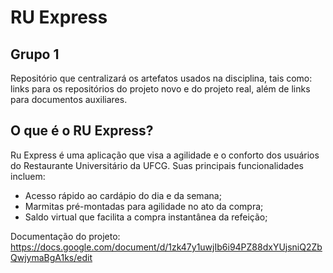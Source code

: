 # RU Express
## Grupo 1
Repositório que centralizará os artefatos usados na disciplina, tais como: links para os repositórios do projeto novo e do projeto real, além de links para documentos auxiliares.

## O que é o RU Express?
Ru Express é uma aplicação que visa a agilidade e o conforto dos usuários do Restaurante Universitário da UFCG.
Suas principais funcionalidades incluem:
- Acesso rápido ao cardápio do dia e da semana;
- Marmitas pré-montadas para agilidade no ato da compra;
- Saldo virtual que facilita a compra instantânea da refeição;

Documentação do projeto:
https://docs.google.com/document/d/1zk47y1uwjIb6i94PZ88dxYUjsniQ2ZbQwjymaBgA1ks/edit
